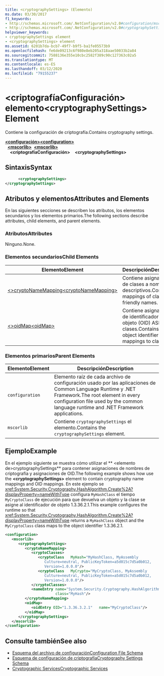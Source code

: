 ```yaml
---
title: <cryptographySettings> (Elemento)
ms.date: 03/30/2017
f1_keywords:
- http://schemas.microsoft.com/.NetConfiguration/v2.0#configuration/mscorlib/cryptographySettings
- http://schemas.microsoft.com/.NetConfiguration/v2.0#cryptographySettings
helpviewer_keywords:
- cryptographySettings element
- <cryptographySettings> element
ms.assetid: 6201b7da-bcb7-49f7-b9f5-ba1fe05573b9
ms.openlocfilehash: fe6de09213c6f980e8eb205a318aae50033b2a84
ms.sourcegitcommit: 7588136e355e10cbc2582f389c90c127363c02a5
ms.translationtype: MT
ms.contentlocale: es-ES
ms.lasthandoff: 03/12/2020
ms.locfileid: "79155237"
---
```

# <a name="cryptographysettings-element"></a><span data-ttu-id="adbec-102">\<criptografíaConfiguración> elemento</span><span class="sxs-lookup"><span data-stu-id="adbec-102">\<cryptographySettings> Element</span></span>
<span data-ttu-id="adbec-103">Contiene la configuración de criptografía.</span><span class="sxs-lookup"><span data-stu-id="adbec-103">Contains cryptography settings.</span></span>  

<span data-ttu-id="adbec-104">[**\<configuración>**](../configuration-element.md)</span><span class="sxs-lookup"><span data-stu-id="adbec-104">[**\<configuration>**](../configuration-element.md)</span></span>\
<span data-ttu-id="adbec-105">&nbsp;&nbsp;[**\<mscorlib>**](mscorlib-element-for-cryptography-settings.md)</span><span class="sxs-lookup"><span data-stu-id="adbec-105">&nbsp;&nbsp;[**\<mscorlib>**](mscorlib-element-for-cryptography-settings.md)</span></span>\
<span data-ttu-id="adbec-106">&nbsp;&nbsp;&nbsp;&nbsp;**\<criptografíaConfiguración>**</span><span class="sxs-lookup"><span data-stu-id="adbec-106">&nbsp;&nbsp;&nbsp;&nbsp;**\<cryptographySettings>**</span></span>

## <a name="syntax"></a><span data-ttu-id="adbec-107">Sintaxis</span><span class="sxs-lookup"><span data-stu-id="adbec-107">Syntax</span></span>  
  
```xml  
      <cryptographySettings>
</cryptographySettings>  
```  
  
## <a name="attributes-and-elements"></a><span data-ttu-id="adbec-108">Atributos y elementos</span><span class="sxs-lookup"><span data-stu-id="adbec-108">Attributes and Elements</span></span>  
 <span data-ttu-id="adbec-109">En las siguientes secciones se describen los atributos, los elementos secundarios y los elementos primarios.</span><span class="sxs-lookup"><span data-stu-id="adbec-109">The following sections describe attributes, child elements, and parent elements.</span></span>  
  
### <a name="attributes"></a><span data-ttu-id="adbec-110">Atributos</span><span class="sxs-lookup"><span data-stu-id="adbec-110">Attributes</span></span>  
 <span data-ttu-id="adbec-111">Ninguno.</span><span class="sxs-lookup"><span data-stu-id="adbec-111">None.</span></span>  
  
### <a name="child-elements"></a><span data-ttu-id="adbec-112">Elementos secundarios</span><span class="sxs-lookup"><span data-stu-id="adbec-112">Child Elements</span></span>  
  
|<span data-ttu-id="adbec-113">Elemento</span><span class="sxs-lookup"><span data-stu-id="adbec-113">Element</span></span>|<span data-ttu-id="adbec-114">Descripción</span><span class="sxs-lookup"><span data-stu-id="adbec-114">Description</span></span>|  
|-------------|-----------------|  
|[<span data-ttu-id="adbec-115">\<>cryptoNameMapping</span><span class="sxs-lookup"><span data-stu-id="adbec-115">\<cryptoNameMapping></span></span>](cryptonamemapping-element.md)|<span data-ttu-id="adbec-116">Contiene asignaciones de clases a nombres descriptivos.</span><span class="sxs-lookup"><span data-stu-id="adbec-116">Contains mappings of classes to friendly names.</span></span>|  
|[<span data-ttu-id="adbec-117">\<>oidMap</span><span class="sxs-lookup"><span data-stu-id="adbec-117">\<oidMap></span></span>](oidmap-element.md)|<span data-ttu-id="adbec-118">Contiene asignaciones de identificador de objeto (OID) ASN.1 a clases.</span><span class="sxs-lookup"><span data-stu-id="adbec-118">Contains ASN.1 object identifier (OID) mappings to classes.</span></span>|  
  
### <a name="parent-elements"></a><span data-ttu-id="adbec-119">Elementos primarios</span><span class="sxs-lookup"><span data-stu-id="adbec-119">Parent Elements</span></span>  
  
|<span data-ttu-id="adbec-120">Elemento</span><span class="sxs-lookup"><span data-stu-id="adbec-120">Element</span></span>|<span data-ttu-id="adbec-121">Descripción</span><span class="sxs-lookup"><span data-stu-id="adbec-121">Description</span></span>|  
|-------------|-----------------|  
|`configuration`|<span data-ttu-id="adbec-122">Elemento raíz de cada archivo de configuración usado por las aplicaciones de Common Language Runtime y .NET Framework.</span><span class="sxs-lookup"><span data-stu-id="adbec-122">The root element in every configuration file used by the common language runtime and .NET Framework applications.</span></span>|  
|`mscorlib`|<span data-ttu-id="adbec-123">Contiene `cryptographySettings` el elemento.</span><span class="sxs-lookup"><span data-stu-id="adbec-123">Contains the `cryptographySettings` element.</span></span>|  
  
## <a name="example"></a><span data-ttu-id="adbec-124">Ejemplo</span><span class="sxs-lookup"><span data-stu-id="adbec-124">Example</span></span>  
 <span data-ttu-id="adbec-125">En el ejemplo siguiente se muestra cómo utilizar el \*\* \<elemento de>cryptographySettings\*\* para contener asignaciones de nombres de criptografía y asignaciones de OID.</span><span class="sxs-lookup"><span data-stu-id="adbec-125">The following example shows how use the **\<cryptographySettings>** element to contain cryptography name mappings and OID mappings.</span></span> <span data-ttu-id="adbec-126">En este ejemplo se <xref:System.Security.Cryptography.HashAlgorithm.Create%2A?displayProperty=nameWithType> configura `MyHashClass` el tiempo `MyCryptoClass` de ejecución para que devuelva un objeto y la clase se asigne al identificador de objeto 1.3.36.2.1.</span><span class="sxs-lookup"><span data-stu-id="adbec-126">This example configures the runtime so that <xref:System.Security.Cryptography.HashAlgorithm.Create%2A?displayProperty=nameWithType> returns a `MyHashClass` object and the `MyCryptoClass` class maps to the object identifier 1.3.36.2.1.</span></span>  
  
```xml  
<configuration>  
   <mscorlib>  
      <cryptographySettings>  
         <cryptoNameMapping>  
            <cryptoClasses>  
               <cryptoClass   MyHash="MyHashClass, MyAssembly  
                  Culture=neutral, PublicKeyToken=a5d015c7d5a0b012,  
                  Version=1.0.0.0"/>  
               <cryptoClass   MyCrypto="MyCryptoClass, MyAssembly  
                  Culture=neutral, PublicKeyToken=a5d015c7d5a0b012,  
                  Version=1.0.0.0"/>  
            </cryptoClasses>  
            <nameEntry name="System.Security.Cryptography.HashAlgorithm"  
                       class="MyHash"/>  
         </cryptoNameMapping>  
         <oidMap>  
            <oidEntry OID="1.3.36.3.2.1"   name="MyCryptoClass"/>  
         </oidMap>  
      </cryptographySettings>  
   </mscorlib>  
</configuration>  
```  
  
## <a name="see-also"></a><span data-ttu-id="adbec-127">Consulte también</span><span class="sxs-lookup"><span data-stu-id="adbec-127">See also</span></span>

- [<span data-ttu-id="adbec-128">Esquema del archivo de configuración</span><span class="sxs-lookup"><span data-stu-id="adbec-128">Configuration File Schema</span></span>](../index.md)
- [<span data-ttu-id="adbec-129">Esquema de configuración de criptografía</span><span class="sxs-lookup"><span data-stu-id="adbec-129">Cryptography Settings Schema</span></span>](index.md)
- [<span data-ttu-id="adbec-130">Cryptographic Services</span><span class="sxs-lookup"><span data-stu-id="adbec-130">Cryptographic Services</span></span>](../../../../standard/security/cryptographic-services.md)
